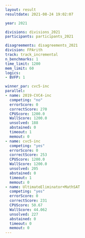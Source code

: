 ```yaml
---
layout: result
resultdate: 2021-08-24 19:02:07

year: 2021

divisions: divisions_2021
participants: participants_2021

disagreements: disagreements_2021
division: FPArith
track: track_incremental
n_benchmarks: 1
time_limit: 1200
mem_limit: 60
logics:
- BVFP: 1

winner_par: cvc5-inc
parallel:
- name: 2019-CVC4-inc
  competing: "no"
  errorScore: 0
  correctScore: 270
  CPUScore: 1200.0
  WallScore: 1200.0
  unsolved: 188
  abstained: 0
  timeout: 1
  memout: 0
- name: cvc5-inc
  competing: "yes"
  errorScore: 0
  correctScore: 253
  CPUScore: 1200.0
  WallScore: 1200.0
  unsolved: 205
  abstained: 0
  timeout: 1
  memout: 0
- name: UltimateEliminator+MathSAT
  competing: "yes"
  errorScore: 0
  correctScore: 231
  CPUScore: 50.67
  WallScore: 44.062
  unsolved: 227
  abstained: 0
  timeout: 0
  memout: 0
---
```

